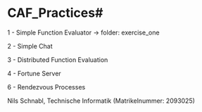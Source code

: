 # CAF_Practices#

1 - Simple Function Evaluator -> folder: exercise_one

2 - Simple Chat

3 - Distributed Function Evaluation

4 - Fortune Server

6 - Rendezvous Processes

Nils Schnabl, Technische Informatik (Matrikelnummer: 2093025)
